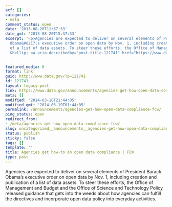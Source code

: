 ```yaml
---
acf: []
categories:
- meta
comment_status: open
date: '2013-08-20T11:37:33'
date_gmt: '2013-08-20T15:37:33'
excerpt: '<p>Agencies are expected to deliver on several elements of President Barack
  Obama&#8217;s executive order on open data by Nov. 1, including creation and publication
  of a list of data assets. To steer these efforts, the Office of Management and Budget
  &hellip; <a aria-describedby="post-title-121741" href="https://www.data.gov/announcements/agencies-get-how-open-data-compliance-fcw">Continued</a></p>

  '
featured_media: 0
format: link
guid: http://www.data.gov/?p=121741
id: 121741
layout: legacy-post
link: https://www.data.gov/announcements/agencies-get-how-open-data-compliance-fcw
meta: []
modified: '2014-03-18T21:44:05'
modified_gmt: '2014-03-19T01:44:05'
permalink: /announcements/agencies-get-how-open-data-compliance-fcw/
ping_status: open
redirect_from:
- /meta/agencies-get-how-open-data-compliance-fcw/
slug: uncategorized__announcements__agencies-get-how-open-data-compliance-fcw
status: publish
sticky: false
tags: []
template: ''
title: Agencies get how-to on open data compliance | FCW
type: post
---
```

Agencies are expected to deliver on several elements of President Barack Obama’s executive order on open data by Nov. 1, including creation and publication of a list of data assets. To steer these efforts, the Office of Management and Budget and the Office of Science and Technology Policy released guidance that gets into the weeds about how agencies can fulfill the directives and incorporate open data policy into everyday activities.


